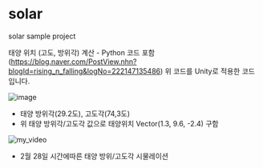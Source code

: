 # solar
solar sample project

태양 위치 (고도, 방위각) 계산 - Python 코드 포함 (https://blog.naver.com/PostView.nhn?blogId=rising_n_falling&logNo=222147135486)
위 코드를 Unity로 적용한 코드입니다.

![image](https://user-images.githubusercontent.com/86116777/217263761-50337174-0eb3-4748-a19e-6c166efbc068.png)
- 태양 방위각(29.2도), 고도각(74,3도)
- 위 태양 방위각/고도각 값으로 태양위치 Vector(1.3, 9.6, -2.4) 구함 

![my_video](https://github.com/lswcharming/solar/blob/main/bandicam%202023-02-15%2019-13-27-639.gif)
- 2월 28일 시간에따른 태양 방위/고도각 시물레이션

